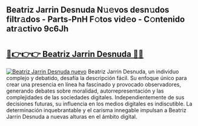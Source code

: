 ## Beatriz Jarrin Desnuda N𝚞𝚎vos desn𝚞dos filtr𝚊dos - Parts-PnH F𝚘tos vid𝚎o - C𝚘ntenido atr𝚊ctivo 9c6Jh

# <h2><a href="http://mb8j8kw.tromn.icu/?c=Beatriz+Jarrin+Desnuda">🔗👉👉👉 Beatriz Jarrin Desnuda 🔗🔗</a></h2>

[![Beatriz Jarrin Desnuda nuevo](https://i.imgur.com/pEAQMta.gif)](http://mb8j8kw.tromn.icu/?c=Beatriz+Jarrin+Desnuda)
Beatriz Jarrin Desnuda, un individuo complejo y debatido, desafía la descripción fácil. Su enfoque único para crear una presencia en línea ha fascinado y provocado observadores, generando debates sobre moralidad, autorrepresentación y las complejidades de las sociedades digitales. Independientemente de sus decisiones futuras, su influencia en los medios digitales es indiscutible. La determinación inquebrantable y el carisma innegable impulsan a Beatriz Jarrin Desnuda a nuevas alturas en el ámbito digital.
